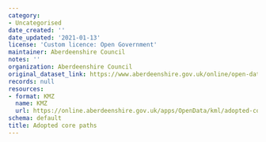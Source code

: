 ```yaml
---
category:
- Uncategorised
date_created: ''
date_updated: '2021-01-13'
license: 'Custom licence: Open Government'
maintainer: Aberdeenshire Council
notes: ''
organization: Aberdeenshire Council
original_dataset_link: https://www.aberdeenshire.gov.uk/online/open-data/
records: null
resources:
- format: KMZ
  name: KMZ
  url: https://online.aberdeenshire.gov.uk/apps/OpenData/kml/adopted-core-paths.kmz
schema: default
title: Adopted core paths
---
```

